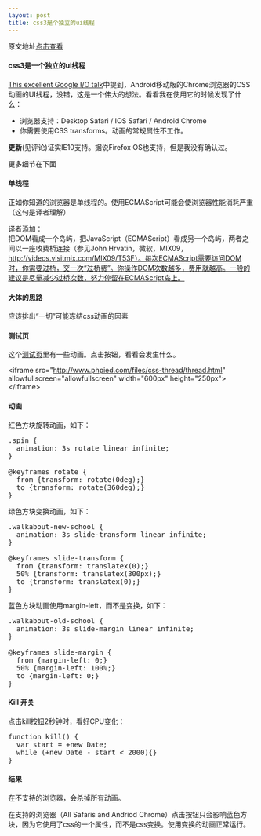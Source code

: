```yaml
---
layout: post
title: css3是个独立的ui线程
---
```


原文地址[点击查看](http://www.phpied.com/css-animations-off-the-ui-thread/)

####  css3是一个独立的ui线程

[This excellent Google I/O talk](http://www.youtube.com/watch?v=hAzhayTnhEI)中提到，Android移动版的Chrome浏览器的CSS动画的UI线程，没错，这是一个伟大的想法。看看我在使用它的时候发现了什么：

+ 浏览器支持：Desktop Safari / IOS Safari / Android Chrome 
+ 你需要使用CSS transforms。动画的常规属性不工作。

**更新**(见评论)证实IE10支持。据说Firefox OS也支持，但是我没有确认过。

更多细节在下面

####  单线程

正如你知道的浏览器是单线程的。使用ECMAScript可能会使浏览器性能消耗严重（这句是译者理解）

译者添加：  
把DOM看成一个岛屿，把JavaScript（ECMAScript）看成另一个岛屿，两者之间以一座收费桥连接（参见John Hrvatin，微软，MIX09，http://videos.visitmix.com/MIX09/T53F）。每次ECMAScript需要访问DOM时，你需要过桥，交一次“过桥费”。你操作DOM次数越多，费用就越高。一般的建议是尽量减少过桥次数，努力停留在ECMAScript岛上。

####  大体的思路

应该排出“一切”可能冻结css动画的因素

####  测试页

这个[测试页](http://www.phpied.com/files/css-thread/thread.html)里有一些动画。点击按钮，看看会发生什么。

&lt;iframe src="http://www.phpied.com/files/css-thread/thread.html" allowfullscreen="allowfullscreen" width="600px" height="250px"&gt;&lt;/iframe&gt;

####  动画

红色方块旋转动画，如下：

<pre>.spin {
  animation: 3s rotate linear infinite;
}
 
@keyframes rotate {
  from {transform: rotate(0deg);}
  to {transform: rotate(360deg);}
}</pre>

绿色方块变换动画，如下：

<pre>.walkabout-new-school {
  animation: 3s slide-transform linear infinite;
}
 
@keyframes slide-transform {
  from {transform: translatex(0);}
  50% {transform: translatex(300px);}
  to {transform: translatex(0);}
}</pre>

蓝色方块动画使用margin-left，而不是变换，如下：

<pre>.walkabout-old-school {
  animation: 3s slide-margin linear infinite;
}
 
@keyframes slide-margin {
  from {margin-left: 0;}
  50% {margin-left: 100%;}
  to {margin-left: 0;}
}</pre>

#### Kill 开关

点击kill按钮2秒钟时，看好CPU变化：

<pre>function kill() {
  var start = +new Date;
  while (+new Date - start &lt; 2000){}
}</pre>

#### 结果

在不支持的浏览器，会杀掉所有动画。

在支持的浏览器（All Safaris and Andriod Chrome）点击按钮只会影响蓝色方块，因为它使用了css的一个属性，而不是css变换。使用变换的动画正常运行。
